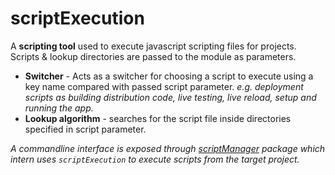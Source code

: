 # scriptExecution
A **scripting tool** used to execute javascript scripting files for projects. Scripts & lookup directories are passed to the module as parameters.

- **Switcher** - Acts as a switcher for choosing a script to execute using a key name compared with passed script parameter.
_e.g. deployment scripts as building distribution code, live testing, live reload, setup and running the app._
- **Lookup algorithm** - searches for the script file inside directories specified in script parameter.

_A commandline interface is exposed through [scriptManager](https://github.com/AppScriptIO/scriptManager) package which intern uses `scriptExecution` to execute scripts from the target project._
